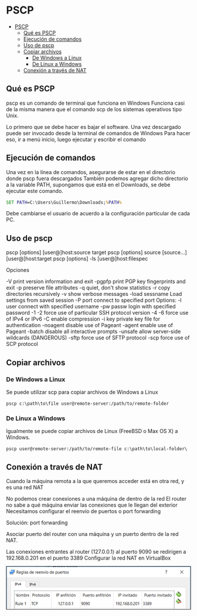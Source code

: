 # PSCP

- [PSCP](#pscp)
  - [Qué es PSCP](#qu%C3%A9-es-pscp)
  - [Ejecución de comandos](#ejecuci%C3%B3n-de-comandos)
  - [Uso de pscp](#uso-de-pscp)
  - [Copiar archivos](#copiar-archivos)
    - [De Windows a Linux](#de-windows-a-linux)
    - [De Linux a Windows](#de-linux-a-windows)
  - [Conexión a través de NAT](#conexi%C3%B3n-a-trav%C3%A9s-de-nat)

## Qué es PSCP

pscp es un comando de terminal que funciona en Windows
Funciona casi  de la misma manera que el comando scp de los sistemas operativos tipo Unix.

Lo primero que se debe hacer es bajar el software. Una vez descargado puede ser invocado desde la terminal de comandos de Windows Para hacer eso, ir a menú inicio, luego ejecutar y escribir  el comando

## Ejecución de comandos

Una vez en la línea de comandos, asegurarse de estar en el directorio donde pscp fuera descargados
También podemos  agregar dicho directorio a la variable PATH, supongamos que está en el Downloads, se debe ejecutar este comando.

```bat
SET PATH=C:\Users\Guillermo\Downloads;%PATH%
```

Debe cambiarse el usuario de acuerdo a la configuración particular de cada PC.

## Uso de pscp

pscp [options] [user@]host:source target
pscp [options] source [source...] [user@]host:target
pscp [options] -ls [user@]host:filespec

Opciones

-V        print version information and exit
-pgpfp    print PGP key fingerprints and exit
-p        preserve file attributes
-q        quiet, don't show statistics
-r        copy directories recursively
-v        show verbose messages
-load sessname  Load settings from saved session
-P port   connect to specified port
 Options:
 -l user   connect with specified username
 -pw passw login with specified password
 -1 -2     force use of particular SSH protocol version
 -4 -6     force use of IPv4 or IPv6
 -C        enable compression
 -i key    private key file for authentication
 -noagent  disable use of Pageant
 -agent    enable use of Pageant
 -batch    disable all interactive prompts
 -unsafe   allow server-side wildcards (DANGEROUS)
 -sftp     force use of SFTP protocol  -scp      force use of SCP protocol

## Copiar archivos

### De Windows a Linux

Se puede utilizar scp para copiar archivos de Windows a Linux

    pscp c:\path\to\file user@remote-server:/path/to/remote-folder

### De Linux a Windows

Igualmente se puede copiar archivos de Linux (FreeBSD o Max OS X) a Windows.

    pscp user@remote-server:/path/to/remote-file c:\path\to\local-folder\

## Conexión a través de NAT

Cuando la máquina remota a la que queremos acceder está en otra red, y es una red NAT

No podemos crear conexiones a una máquina de dentro de la red 
El router no sabe a qué máquina enviar las conexiones que le llegan del exterior
Necesitamos configurar el reenvío de puertos o port forwarding

Solución: port forwarding

Asociar puerto del router con una máquina y un puerto dentro de la red NAT.

Las conexiones entrantes al router (127.0.0.1) al puerto 9090  se redirigen a 192.168.0.201 en el puerto 3389
Configurar la red NAT en VirtualBox

![alt_text](nat.png "nat")
